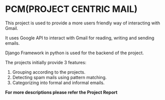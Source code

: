 # PCM(PROJECT CENTRIC MAIL)

This project is used to provide a more users friendly way of interacting with Gmail.

It uses Google API to interact with Gmail for reading, writing and sending emails.

Django Framework in python is used for the backend of the project. 

The projects initially provide 3 features:
1. Grouping according to the projects.
2. Detecting spam mails using pattern matching.
3. Categorizing into formal and informal emails.

__For more descriptions please refer the Project Report__
